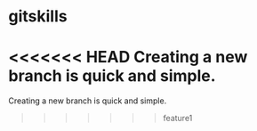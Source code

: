# gitskills
<<<<<<< HEAD
Creating a new branch is quick and simple.
=======
Creating a new branch is quick and simple. 
>>>>>>> feature1
